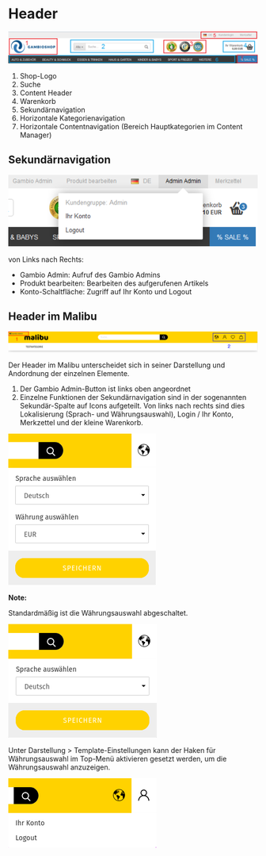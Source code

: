 # Header 

![](Bilder/Abb009_Header_.png "Header des Shopbereichs")

1.  Shop-Logo
2.  Suche
3.  Content Header
4.  Warenkorb
5.  Sekundärnavigation
6.  Horizontale Kategorienavigation
7.  Horizontale Contentnavigation \(Bereich Hauptkategorien im Content Manager\)

## Sekundärnavigation 

![](Bilder/Abb010_Sekundaernavigation.PNG "Sekundärnavigation")

von Links nach Rechts:

-   Gambio Admin: Aufruf des Gambio Admins
-   Produkt bearbeiten: Bearbeiten des aufgerufenen Artikels
-   Konto-Schaltfläche: Zugriff auf Ihr Konto und Logout

## Header im Malibu 

![](Bilder/MalibuShopansichtHeader.png "Header im Malibu")

Der Header im Malibu unterscheidet sich in seiner Darstellung und Andordnung der einzelnen Elemente.

1.  Der Gambio Admin-Button ist links oben angeordnet
2.  Einzelne Funktionen der Sekundärnavigation sind in der sogenannten Sekundär-Spalte auf Icons aufgeteilt. Von links nach rechts sind dies Lokalisierung \(Sprach- und Währungsauswahl\), Login / Ihr Konto, Merkzettel und der kleine Warenkorb.

![](Bilder/MalibuShopansichtHeaderLokalisierungSprachauswahlWaehrungsauswahl.png "Ausgeklappte Lokalisierung")

**Note:**

Standardmäßig ist die Währungsauswahl abgeschaltet.

![](Bilder/MalibuShopansichtHeaderLokalisierungSprachauswahl.png "Lokalisierung mit abgeschalteter Währungsauswahl")

Unter Darstellung \> Template-Einstellungen kann der Haken für Währungsauswahl im Top-Menü aktivieren gesetzt werden, um die Währungsauswahl anzuzeigen.

![](Bilder/MalibuShopansichtHeaderMeinKonto.png "Aufgeklapptes Konto-Dropdown nach dem Anmelden")



